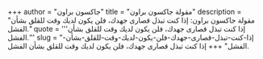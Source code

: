+++
author = "جاكسون براون"
title = "مقولة جاكسون براون"
description = "مقولة جاكسون براون: إذا كنت تبذل قصارى جهدك، فلن يكون لديك وقت للقلق بشأن الفشل."
quote = '''إذا كنت تبذل قصارى جهدك، فلن يكون لديك وقت للقلق بشأن الفشل.''' 
slug = "إذا-كنت-تبذل-قصارى-جهدك-فلن-يكون-لديك-وقت-للقلق-بشأن-الفشل"
+++
إذا كنت تبذل قصارى جهدك، فلن يكون لديك وقت للقلق بشأن الفشل.
